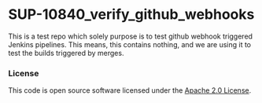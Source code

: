 
# SUP-10840_verify_github_webhooks


This is a test repo which solely purpose is to test github webhook triggered Jenkins pipelines.
This means, this contains nothing, and we are using it to test the builds triggered by merges.


### License

This code is open source software licensed under the [Apache 2.0 License]("http://www.apache.org/licenses/LICENSE-2.0.html").
